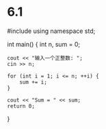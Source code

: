 # 6.1
#include <iostream>
using namespace std;
 
int main()
{
    int n, sum = 0;
 
    cout << "输入一个正整数: ";
    cin >> n;
 
    for (int i = 1; i <= n; ++i) {
        sum += i;
    }
 
    cout << "Sum = " << sum;
    return 0;
}
